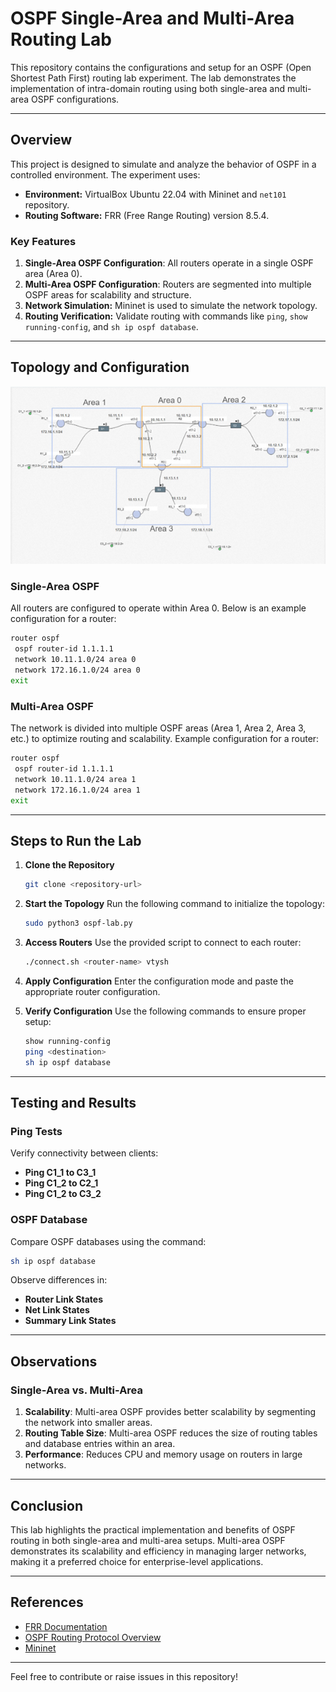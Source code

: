 # OSPF Single-Area and Multi-Area Routing Lab

This repository contains the configurations and setup for an OSPF (Open Shortest Path First) routing lab experiment. The lab demonstrates the implementation of intra-domain routing using both single-area and multi-area OSPF configurations.

---

## Overview

This project is designed to simulate and analyze the behavior of OSPF in a controlled environment. The experiment uses:

- **Environment:** VirtualBox Ubuntu 22.04 with Mininet and `net101` repository.
- **Routing Software:** FRR (Free Range Routing) version 8.5.4.

### Key Features

1. **Single-Area OSPF Configuration**: All routers operate in a single OSPF area (Area 0).
2. **Multi-Area OSPF Configuration**: Routers are segmented into multiple OSPF areas for scalability and structure.
3. **Network Simulation:** Mininet is used to simulate the network topology.
4. **Routing Verification:** Validate routing with commands like `ping`, `show running-config`, and `sh ip ospf database`.

---

## Topology and Configuration

![Topology](https://github.com/Ibets/project-JARKOMLAN/blob/main/OSPF/images/Picture1.png)

### Single-Area OSPF

All routers are configured to operate within Area 0. Below is an example configuration for a router:

```bash
router ospf
 ospf router-id 1.1.1.1
 network 10.11.1.0/24 area 0
 network 172.16.1.0/24 area 0
exit
```

### Multi-Area OSPF

The network is divided into multiple OSPF areas (Area 1, Area 2, Area 3, etc.) to optimize routing and scalability. Example configuration for a router:

```bash
router ospf
 ospf router-id 1.1.1.1
 network 10.11.1.0/24 area 1
 network 172.16.1.0/24 area 1
exit
```

---

## Steps to Run the Lab

1. **Clone the Repository**
   ```bash
   git clone <repository-url>
   ```
2. **Start the Topology**
   Run the following command to initialize the topology:
   ```bash
   sudo python3 ospf-lab.py
   ```
3. **Access Routers**
   Use the provided script to connect to each router:
   ```bash
   ./connect.sh <router-name> vtysh
   ```
4. **Apply Configuration**
   Enter the configuration mode and paste the appropriate router configuration.

5. **Verify Configuration**
   Use the following commands to ensure proper setup:
   ```bash
   show running-config
   ping <destination>
   sh ip ospf database
   ```

---

## Testing and Results

### Ping Tests
Verify connectivity between clients:

- **Ping C1_1 to C3_1**
- **Ping C1_2 to C2_1**
- **Ping C1_2 to C3_2**

### OSPF Database
Compare OSPF databases using the command:
```bash
sh ip ospf database
```
Observe differences in:

- **Router Link States**
- **Net Link States**
- **Summary Link States**

---

## Observations

### Single-Area vs. Multi-Area

1. **Scalability**: Multi-area OSPF provides better scalability by segmenting the network into smaller areas.
2. **Routing Table Size**: Multi-area OSPF reduces the size of routing tables and database entries within an area.
3. **Performance**: Reduces CPU and memory usage on routers in large networks.

---

## Conclusion

This lab highlights the practical implementation and benefits of OSPF routing in both single-area and multi-area setups. Multi-area OSPF demonstrates its scalability and efficiency in managing larger networks, making it a preferred choice for enterprise-level applications.

---

## References

- [FRR Documentation](https://frrouting.org/)
- [OSPF Routing Protocol Overview](https://www.cisco.com/)
- [Mininet](http://mininet.org/)

---

Feel free to contribute or raise issues in this repository!
